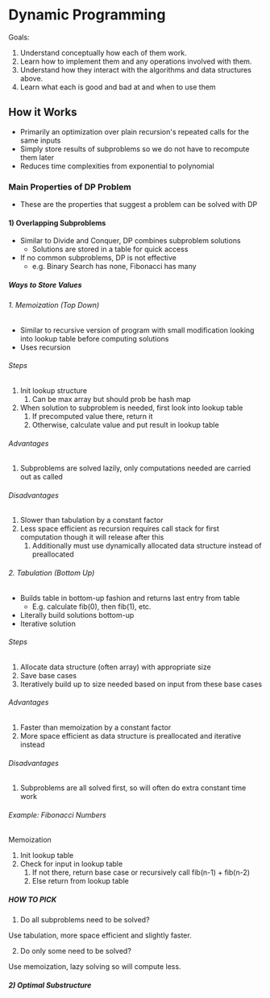 # Dynamic Programming

Goals:
1. Understand conceptually how each of them work.
2. Learn how to implement them and any operations involved with them. 
3. Understand how they interact with the algorithms and data structures above.
4. Learn what each is good and bad at and when to use them

## How it Works

- Primarily an optimization over plain recursion's repeated calls for the same inputs
- Simply store results of subproblems so we do not have to recompute them later
- Reduces time complexities from exponential to polynomial

### Main Properties of DP Problem
- These are the properties that suggest a problem can be solved with DP

#### 1) Overlapping Subproblems

- Similar to Divide and Conquer, DP combines subproblem solutions
	- Solutions are stored in a table for quick access
- If no common subproblems, DP is not effective
	- e.g. Binary Search has none, Fibonacci has many

##### Ways to Store Values

###### 1. Memoization (Top Down)

- Similar to recursive version of program with small modification looking into lookup table before computing solutions
- Uses recursion

###### Steps
1. Init lookup structure 
	1. Can be max array but should prob be hash map
2. When solution to subproblem is needed, first look into lookup table
	1. If precomputed value there, return it
	2. Otherwise, calculate value and put result in lookup table

###### Advantages
1. Subproblems are solved lazily, only computations needed are carried out as called

###### Disadvantages
1. Slower than tabulation by a constant factor
2. Less space efficient as recursion requires call stack for first computation though it will release after this
	1. Additionally must use dynamically allocated data structure instead of preallocated

###### 2. Tabulation (Bottom Up)

- Builds table in bottom-up fashion and returns last entry from table
	- E.g. calculate fib(0), then fib(1), etc.
- Literally build solutions bottom-up
- Iterative solution

###### Steps
1. Allocate data structure (often array)  with appropriate size
2. Save base cases
3. Iteratively build up to size needed based on input from these base cases

###### Advantages

1. Faster than memoization by a constant factor
2. More space efficient as data structure is preallocated and iterative instead

###### Disadvantages
1. Subproblems are all solved first, so will often do extra constant time work

###### Example: Fibonacci Numbers

Memoization
1. Init lookup table
2. Check for input in lookup table
	1. If not there, return base case or recursively call fib(n-1) + fib(n-2)
	2. Else return from lookup table

##### HOW TO PICK
1. Do all subproblems need to be solved?

Use tabulation, more space efficient and slightly faster.

2. Do only some need to be solved?

Use memoization, lazy solving so will compute less.

##### 2) Optimal Substructure
